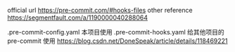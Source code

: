 official url https://pre-commit.com/#hooks-files
other reference
https://segmentfault.com/a/1190000040288064


.pre-commit-config.yaml
本项目使用
.pre-commit-hooks.yaml
给其他项目的pre-commit 使用
https://blog.csdn.net/DoneSpeak/article/details/118469221
